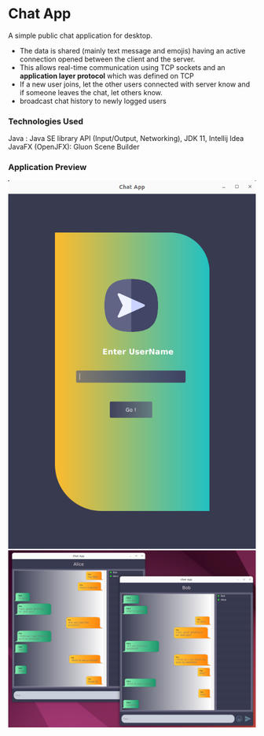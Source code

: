 # Chat App
A simple public chat application for desktop. 
- The data is shared (mainly text message and emojis) having an active connection opened between the client and the server.
- This allows real-time communication using TCP sockets and an **application layer protocol** which was defined on TCP
- If a new user joins, let the other users connected with server know and if someone leaves the chat, let others know.
- broadcast chat history to newly logged users

### Technologies Used
Java : Java SE library API (Input/Output, Networking), JDK 11, Intellij Idea
JavaFX (OpenJFX): Gluon Scene Builder

### Application Preview
![](asset/login-page.png)
![](asset/chat-view.png)
